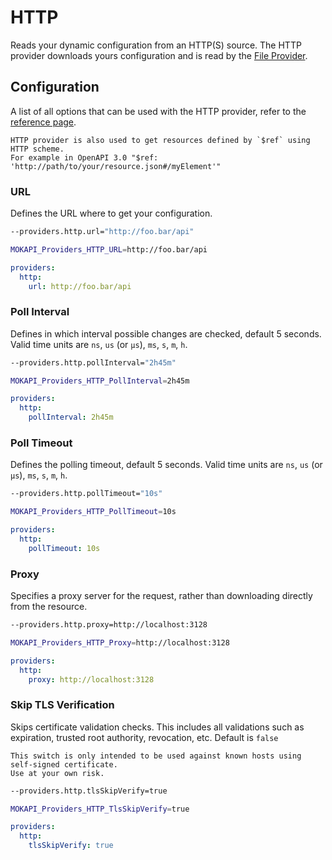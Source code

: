 # HTTP

Reads your dynamic configuration from an HTTP(S) source. The HTTP provider downloads yours
configuration and is read by the [File Provider](/docs/configuration/file.md).

## Configuration

A list of all options that can be used with the HTTP provider, refer to
the [reference page](/docs/references/static-configuration.md).

``` box=tip
HTTP provider is also used to get resources defined by `$ref` using HTTP scheme.
For example in OpenAPI 3.0 "$ref: 'http://path/to/your/resource.json#/myElement'"
```

### URL
Defines the URL where to get your configuration.

```bash tab=CLI
--providers.http.url="http://foo.bar/api"
```
```bash tab=Env
MOKAPI_Providers_HTTP_URL=http://foo.bar/api
```
```yaml tab=File (YAML)
providers:
  http:
    url: http://foo.bar/api
```

### Poll Interval
Defines in which interval possible changes are checked, default 5 seconds. 
Valid time units are `ns`, `us` (or `µs`), `ms`, `s`, `m`, `h`.

```bash tab=CLI
--providers.http.pollInterval="2h45m"
```
```bash tab=Env
MOKAPI_Providers_HTTP_PollInterval=2h45m
```
```yaml tab=File (YAML)
providers:
  http:
    pollInterval: 2h45m
```

### Poll Timeout
Defines the polling timeout, default 5 seconds.
Valid time units are `ns`, `us` (or `µs`), `ms`, `s`, `m`, `h`.

```bash tab=CLI
--providers.http.pollTimeout="10s"
```
```bash tab=Env
MOKAPI_Providers_HTTP_PollTimeout=10s
```
```yaml tab=File (YAML)
providers:
  http:
    pollTimeout: 10s
```

### Proxy
Specifies a proxy server for the request, rather than downloading directly from the
resource.

```bash tab=CLI
--providers.http.proxy=http://localhost:3128
```
```bash tab=Env
MOKAPI_Providers_HTTP_Proxy=http://localhost:3128
```
```yaml tab=File (YAML)
providers:
  http:
    proxy: http://localhost:3128
```

### Skip TLS Verification
Skips certificate validation checks. This includes all validations such as expiration,
trusted root authority, revocation, etc. Default is `false`

``` box=warning
This switch is only intended to be used against known hosts using self-signed certificate.
Use at your own risk.
```

```bash tab=CLI
--providers.http.tlsSkipVerify=true
```
```bash tab=Env
MOKAPI_Providers_HTTP_TlsSkipVerify=true
```
```yaml tab=File (YAML)
providers:
  http:
    tlsSkipVerify: true
```
